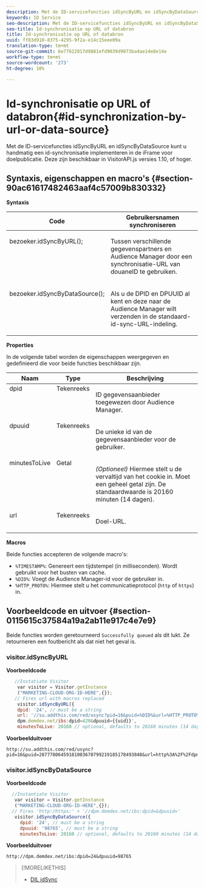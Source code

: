 ```yaml
---
description: Met de ID-servicefuncties idSyncByURL en idSyncByDataSource kunt u handmatig een id-synchronisatie implementeren in de iFrame voor doelpublicatie. Deze zijn beschikbaar in VisitorAPI.js versies 1.10, of hoger.
keywords: ID Service
seo-description: Met de ID-servicefuncties idSyncByURL en idSyncByDataSource kunt u handmatig een id-synchronisatie implementeren in de iFrame voor doelpublicatie. Deze zijn beschikbaar in VisitorAPI.js versies 1.10, of hoger.
seo-title: Id-synchronisatie op URL of databron
title: Id-synchronisatie op URL of databron
uuid: ff83d910-8375-4295-9f2a-e14c15eee09a
translation-type: tm+mt
source-git-commit: 6e77622817d9881efd9039d9073ba4ae14e8e14e
workflow-type: tm+mt
source-wordcount: '273'
ht-degree: 10%

---
```



# Id-synchronisatie op URL of databron{#id-synchronization-by-url-or-data-source}

Met de ID-servicefuncties idSyncByURL en idSyncByDataSource kunt u handmatig een id-synchronisatie implementeren in de iFrame voor doelpublicatie. Deze zijn beschikbaar in VisitorAPI.js versies 1.10, of hoger.

## Syntaxis, eigenschappen en macro&#39;s {#section-90ac61617482463aaf4c57009b830332}

**Syntaxis**

<table id="table_ADC7501511914805A6A6B24B2DFEBA51"> 
 <thead> 
  <tr> 
   <th colname="col1" class="entry"> Code </th> 
   <th colname="col2" class="entry"> Gebruikersnamen synchroniseren </th> 
  </tr> 
 </thead>
 <tbody> 
  <tr valign="top"> 
   <td colname="col1"> <p> <span class="codeph"> bezoeker.idSyncByURL(); </span> </p> </td> 
   <td colname="col2"> <p>Tussen verschillende gegevenspartners en <span class="keyword"> Audience Manager </span> door een synchronisatie-URL van douaneID te gebruiken. </p> </td> 
  </tr> 
  <tr valign="top"> 
   <td colname="col1"> <p> <span class="codeph"> bezoeker.idSyncByDataSource(); </span> </p> </td> 
   <td colname="col2"> <p>Als u de DPID en DPUUID al kent en deze naar de <span class="keyword"> Audience Manager wilt verzenden </span> in de standaard-id-sync-URL-indeling. </p> <p></p> </td> 
  </tr> 
 </tbody> 
</table>

**Properties**

In de volgende tabel worden de eigenschappen weergegeven en gedefinieerd die voor beide functies beschikbaar zijn.

<table id="table_5343BE784E694C67B09A0A8878CF8001"> 
 <thead> 
  <tr> 
   <th colname="col1" class="entry"> Naam </th> 
   <th colname="col2" class="entry"> Type </th> 
   <th colname="col3" class="entry"> Beschrijving </th> 
  </tr> 
 </thead>
 <tbody> 
  <tr valign="top"> 
   <td colname="col1"> <span class="codeph"> dpid </span> </td> 
   <td colname="col2"> Tekenreeks </td> 
   <td colname="col3"> <p>ID gegevensaanbieder toegewezen door Audience Manager. </p> </td> 
  </tr> 
  <tr valign="top"> 
   <td colname="col1"> <span class="codeph"> dpuuid </span> </td> 
   <td colname="col2"> Tekenreeks </td> 
   <td colname="col3"> <p>De unieke id van de gegevensaanbieder voor de gebruiker. </p> </td> 
  </tr> 
  <tr valign="top"> 
   <td colname="col1"> <span class="codeph"> minutesToLive </span> </td> 
   <td colname="col2"> Getal </td> 
   <td colname="col3"> <p> <i>(Optioneel)</i> Hiermee stelt u de vervaltijd van het cookie in. Moet een geheel getal zijn. De standaardwaarde is 20160 minuten (14 dagen). </p> </td> 
  </tr> 
  <tr valign="top"> 
   <td colname="col1"> <span class="codeph"> url </span> </td> 
   <td colname="col2"> Tekenreeks </td> 
   <td colname="col3"> <p>Doel-URL. </p> </td> 
  </tr> 
 </tbody> 
</table>

**Macros**

Beide functies accepteren de volgende macro&#39;s:

* `%TIMESTAMP%`: Genereert een tijdstempel (in milliseconden). Wordt gebruikt voor het busten van cache.
* `%DID%`: Voegt de Audience Manager-id voor de gebruiker in.
* `%HTTP_PROTO%`: Hiermee stelt u het communicatieprotocol (`http` of `https`) in.

## Voorbeeldcode en uitvoer {#section-0115615c37584a19a2ab11e917c4e7e9}

Beide functies worden geretourneerd `Successfully queued` als dit lukt. Ze retourneren een foutbericht als dat niet het geval is.

### visitor.idSyncByURL

**Voorbeeldcode**

```javascript
   //Instatiate Visitor
    var visitor = Visitor.getInstance
    ("MARKETING-CLOUD-ORG-ID-HERE",{}); 
   // Fires url with macros replaced 
    visitor.idSyncByURL({ 
    dpid: '24', // must be a string 
    url: '//su.addthis.com/red/usync?pid=16&puid=%DID%&url=%HTTP_PROTO%://
    dpm.demdex.net/ibs:dpid=420&dpuuid={{uid}}', 
    minutesToLive: 20160 // optional, defaults to 20160 minutes (14 days) });
```

**Voorbeelduitvoer**

```
http://su.addthis.com/red/usync?pid=16&puid=28777806459181003670799219185178493848&url=http%3A%2F%2Fdpm.demdex.net%2Fibs%3Adpid%3D420%26dpuuid%3D%7B%7Buid%7D%7D
```

### visitor.idSyncByDataSource

**Voorbeeldcode**

```javascript
  //Instantiate Visitor
   var visitor = Visitor.getInstance
   ("MARKETING-CLOUD-ORG-ID-HERE",{}); 
  // Fires 'http:/https:' + '//dpm.demdex.net/ibs:dpid=&dpuuid='
   visitor.idSyncByDataSource({ 
     dpid: '24', // must be a string
     dpuuid: '98765', // must be a string 
     minutesToLive: 20160 // optional, defaults to 20160 minutes (14 days) });
```

**Voorbeelduitvoer**

```
http://dpm.demdex.net/ibs:dpid=24&dpuuid=98765
```

>[!MORELIKETHIS]
>
>* [DIL idSync](https://docs.adobe.com/content/help/en/audience-manager/user-guide/dil-api/dil-instance-methods.html#idsync)

